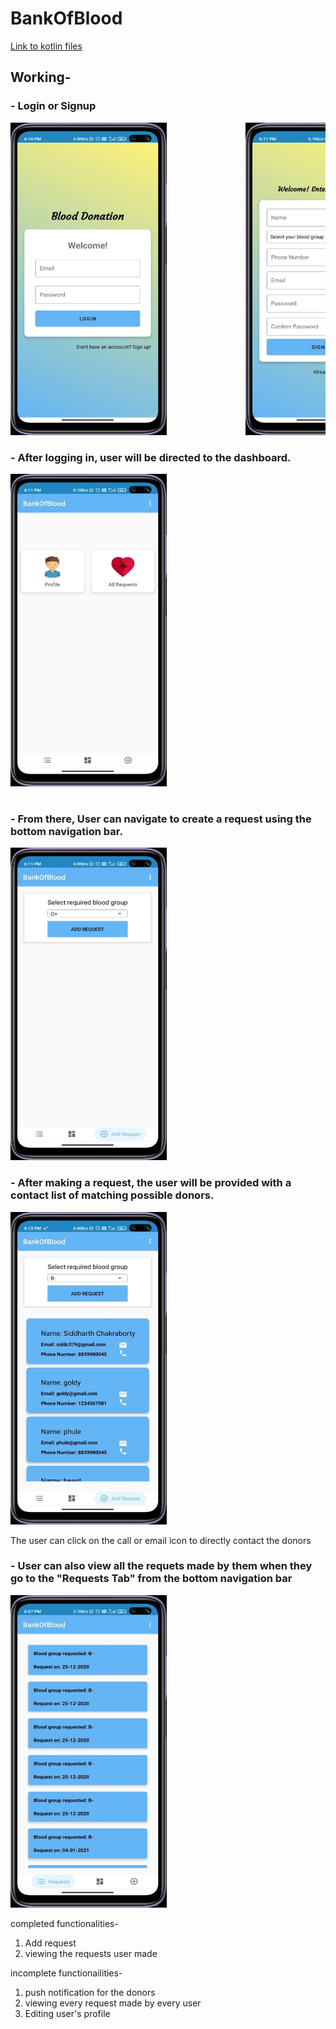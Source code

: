 # BankOfBlood
[Link to kotlin files](https://github.com/SiddharthChakraborty1/BankOfBlood/tree/master/app/src/main/java/com/example/BankOfBlood)

## Working-

### - Login or Signup

<pre>
<img src="Images/BankOfBloodLogin.jpg" height="500" width ="250"/>               <img src="Images/BankOfBloodSignup.jpg" height="500" width ="250"/>
</pre>


### - After logging in, user will be directed to the dashboard. 
<pre>
<img src="Images/BankOfBloodProfile.jpg" height="500" width ="250"/> </br> 
</pre>

### - From there, User can navigate to create a request using the bottom navigation bar.
<pre>
<img src="Images/BankOfBloodRequest1.jpg" height="500" width ="250"/>
</pre>

### - After making a request, the user will be provided with a contact list of matching possible donors.
<pre>
<img src="Images/BankOfBloodRequest2.jpg" height="500" width ="250"/>
</pre>

The user can click on the call or email icon to directly contact the donors

### - User can also view all the requets made by them when they go to the "Requests Tab" from the bottom navigation bar
<pre>
<img src="Images/BankOfBloodRequests.jpg" height="500" width ="250"/>
</pre>

completed functionalities-
1. Add request
2. viewing the requests user made

incomplete functionailities-
1. push notification for the donors
2. viewing every request made by every user
3. Editing user's profile
